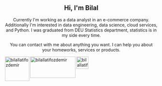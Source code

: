 
<h2 align = "center"> Hi, I'm Bilal </h2>

<p align = "center"> Currently I'm working as a data analyst in an e-commerce company. Additionally I'm interested in data engineering, data science, cloud services, and Python. I was graduated from DEU Statistics department, statistics is in my side every time.</p>
  
 <p align = "center"> 
  You can contact with me about anything you want. I can help you about your homeworks, services or products.</p>
<!---
![](https://komarev.com/ghpvc/?username=bilative)
-->


<a href="https://www.linkedin.com/in/bilallatifozdemir/" target="_blank">
  <img align="center" src="https://raw.githubusercontent.com/rahuldkjain/github-profile-readme-generator/master/src/images/icons/Social/linked-in-alt.svg" alt="bilallatifozdemir" height="40" width="40" />
</a>


<a style= "padding-left: 50px" href="https://sisterslab.co/yazar/bilal-ozdemir/" target="_blank">
  <img align="left" src="https://user-images.githubusercontent.com/70684994/126725349-8da58bd7-4c93-4440-a9a0-78b4b121fda1.jpg" alt="bilallatifozdemir" height="80" width="80" />
</a>

<a style= "padding-left: 50px" href="https://medium.com/@bilallozdemir" target="_blank">
  <img align="left" src="https://user-images.githubusercontent.com/70684994/156036055-9f9e46ab-5a09-415a-8f70-cea5c27832a6.png" alt="bilallatifozdemir" height="70" width="150" />
</a>

<!---
<h3 align="left">Contact:</h3>
<p align="left">
<a href="https://twitter.com/bilallozdemir" target="_blank"><img align="center" src="https://raw.githubusercontent.com/rahuldkjain/github-profile-readme-generator/master/src/images/icons/Social/twitter.svg" alt="bilallozdemir" height=40" width="110" /></a>
<a href="https://www.linkedin.com/in/bilallatifozdemir/" target="_blank"><img align="center" src="https://raw.githubusercontent.com/rahuldkjain/github-profile-readme-generator/master/src/images/icons/Social/linked-in-alt.svg" alt="bilallatifozdemir" height="40" width="40" /> </a>
<a style= "padding-left: 50px" href="https://sisterslab.co/yazar/bilal-ozdemir/" target="_blank">
  <img align="left" src="https://user-images.githubusercontent.com/70684994/126725349-8da58bd7-4c93-4440-a9a0-78b4b121fda1.jpg" alt="bilallatifozdemir" height="80" width="80" />
</a>
  <a style= "padding-left: 50px" href="https://medium.com/@bilallozdemir" target="_blank">
  <img align="left" src="https://user-images.githubusercontent.com/70684994/156036055-9f9e46ab-5a09-415a-8f70-cea5c27832a6.png" alt="bilallatifozdemir" height="70" width="150" />
</a>
</p>
<br>
-->

